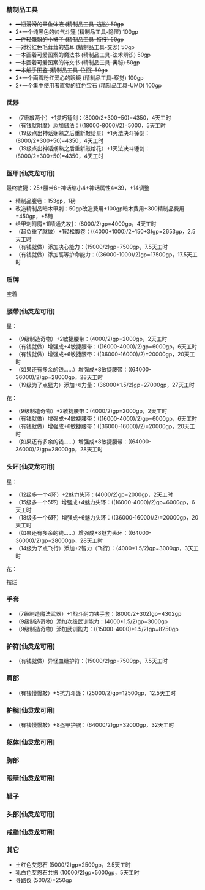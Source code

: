 ### 精制品工具

- ~~一瓶滑滑的章鱼体液 (精制品工具-逃脱) 50gp~~
- 2*一个纯黑色的帅气斗篷 (精制品工具-隐匿) 100gp
- ~~一件轻飘飘的小裙子 (精制品工具-特技) 50gp~~
- 一对粉红色毛茸茸的猫耳 (精制品工具-交涉) 50gp
- 一本画着可爱图案的魔法书 (精制品工具-法术辨识) 50gp
- ~~一本画着可爱图案的符文书 (精制品工具-奥秘) 50gp~~
- ~~一本触手图鉴 (精制品工具-位面) 50gp~~
- 2*一个画着粉红爱心的眼镜 (精制品工具-察觉) 100gp
- 2*一个集中使用者直觉的红色宝石 (精制品工具-UMD) 100gp

### 武器

- （7级敲两个）+1灵巧锤剑：(8000/2+300+50)=4350，4天工时
- （有钱就附魔）添加储法：((18000-8000)/2)=5000，5天工时
- （19级点出神话娴熟之后重新敲给星）+1灭法决斗锤剑：(8000/2+300+50)=4350，4天工时
- （19级点出神话娴熟之后重新敲给花）+1灭法决斗锤剑：(8000/2+300+50)=4350，4天工时

### 盔甲[仙灵龙可用]

最终敏捷：25+腰带6+神话缩小4+神话属性4=39，+14调整

- 精制品腹卷：153gp，1磅
- 改造精制品暗木甲刺：50gp改造费用+100gp暗木费用+300精制品费用=450gp，+5磅
- 给甲刺附魔+1[精通先攻]：(8000/2)gp=4000gp，4天工时
- （超负重了就做）+1轻松腹卷：((4000+1000)/2+150+3)gp=2653gp，2.5天工时
- （有钱就做）添加决心能力：(15000/2)gp=7500gp，7.5天工时
- （有钱就做）添加高等护命能力：((36000-1000)/2)gp=17500gp，17.5天工时

### 盾牌

空着

### 腰带[仙灵龙可用]

星：

- （9级制造奇物）+2敏捷腰带：(4000/2)gp=2000gp，2天工时
- （有钱就做）增强成+4敏捷腰带：((16000-4000)/2)gp=6000gp，6天工时
- （有钱就做）增强成+6敏捷腰带：((36000-16000)/2)=20000gp，20天工时
- （如果还有多余的钱……）增强成+8敏捷腰带：((64000-36000)/2)gp=28000gp，28天工时
- （19级为了点猛力）添加+6力量：(36000*1.5/2)gp=27000gp，27天工时

花：

- （9级制造奇物）+2敏捷腰带：(4000/2)gp=2000gp，2天工时
- （有钱就做）增强成+4敏捷腰带：((16000-4000)/2)gp=6000gp，6天工时
- （有钱就做）增强成+6敏捷腰带：((36000-16000)/2)=20000gp，20天工时
- （如果还有多余的钱……）增强成+8敏捷腰带：((64000-36000)/2)gp=28000gp，28天工时

### 头环[仙灵龙可用]

星：

- （12级多一个4环）+2魅力头环：(4000/2)gp=2000gp，2天工时
- （15级多一个5环）增强成+4魅力头环：((16000-4000)/2)gp=6000gp，6天工时
- （18级多一个6环）增强成+6魅力头环：((36000-16000)/2)=20000gp，20天工时
- （如果还有多余的钱……）增强成+8魅力头环：((64000-36000)/2)gp=28000gp，28天工时
- （14级为了点飞行）添加+2智力（飞行）：(4000*1.5/2)gp=3000gp，3天工时

花：

摆烂

### 手套

- （7级制造魔法武器）+1战斗耐力铁手套：(8000/2+302)gp=4302gp
- （9级制造奇物）添加次级武训能力：(4000*1.5/2)gp=3000gp
- （9级制造奇物）添加武训能力：((15000-4000)*1.5/2)gp=8250gp

### 护符[仙灵龙可用]

- （有钱就做）异怪血继护符：(15000/2)gp=7500gp，7.5天工时

### 肩部

- （有钱慢慢敲）+5抗力斗篷：(25000/2)gp=12500gp，12.5天工时

### 护腕[仙灵龙可用]

- （有钱慢慢敲）+8盔甲护腕：(64000/2)gp=32000gp，32天工时

### 躯体[仙灵龙可用]

### 胸部

### 眼睛[仙灵龙可用]

### 鞋子

### 头部[仙灵龙可用]

### 戒指[仙灵龙可用]

### 其它

- 土红色艾恩石 (5000/2)gp=2500gp，2.5天工时
- 乳白色艾恩石共振 (10000/2)gp=5000gp，5天工时
- 寻路仪 (500/2)=250gp